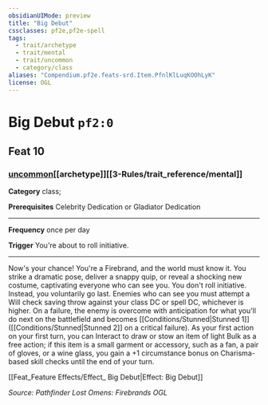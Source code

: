 ```yaml
---
obsidianUIMode: preview
title: "Big Debut"
cssclasses: pf2e,pf2e-spell
tags:
  - trait/archetype
  - trait/mental
  - trait/uncommon
  - category/class
aliases: "Compendium.pf2e.feats-srd.Item.PfnlKlLuqKOOhLyK"
license: OGL
---
```

# Big Debut `pf2:0`
## Feat 10
### [uncommon](uncommon "Uncommon Rarity Trait")[[archetype]][[3-Rules/trait_reference/mental]]

**Category** class; 



**Prerequisites** Celebrity Dedication or Gladiator Dedication
* * *
**Frequency** once per day

**Trigger** You're about to roll initiative.

* * *

Now's your chance! You're a Firebrand, and the world must know it. You strike a dramatic pose, deliver a snappy quip, or reveal a shocking new costume, captivating everyone who can see you. You don't roll initiative. Instead, you voluntarily go last. Enemies who can see you must attempt a Will check saving throw against your class DC or spell DC, whichever is higher. On a failure, the enemy is overcome with anticipation for what you'll do next on the battlefield and becomes [[Conditions/Stunned|Stunned 1]] ([[Conditions/Stunned|Stunned 2]] on a critical failure). As your first action on your first turn, you can Interact to draw or stow an item of light Bulk as a free action; if this item is a small garment or accessory, such as a fan, a pair of gloves, or a wine glass, you gain a +1 circumstance bonus on Charisma-based skill checks until the end of your turn.

[[Feat_Feature Effects/Effect_ Big Debut|Effect: Big Debut]]

*Source: Pathfinder Lost Omens: Firebrands*
*OGL*